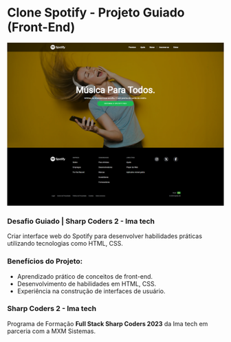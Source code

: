 # Clone Spotify - Projeto Guiado (Front-End)

![ScreenShoot Clone Spotify](https://raw.githubusercontent.com/tatianetinoco/clone-spotify/main/assets/img/clone-spotify-screenshot.png)



### Desafio Guiado | Sharp Coders 2 - Ima tech

Criar interface web do Spotify para desenvolver habilidades práticas utilizando tecnologias como HTML, CSS.



### Benefícios do Projeto:

- Aprendizado prático de conceitos de front-end.
- Desenvolvimento de habilidades em HTML, CSS.
- Experiência na construção de interfaces de usuário.



### Sharp Coders 2 - Ima tech

Programa de Formação **Full Stack Sharp Coders 2023** da Ima tech em parceria com a MXM Sistemas.

